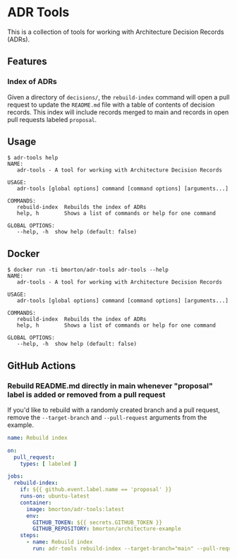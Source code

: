 # ADR Tools

This is a collection of tools for working with Architecture Decision Records (ADRs).

## Features

### Index of ADRs

Given a directory of `decisions/`, the `rebuild-index` command will open a pull request to update the `README.md` file
with a table of contents of decision records.  This index will include records merged to main and records in open pull
requests labeled `proposal`.

## Usage

```
$ adr-tools help
NAME:
   adr-tools - A tool for working with Architecture Decision Records

USAGE:
   adr-tools [global options] command [command options] [arguments...]

COMMANDS:
   rebuild-index  Rebuilds the index of ADRs
   help, h        Shows a list of commands or help for one command

GLOBAL OPTIONS:
   --help, -h  show help (default: false)
```

## Docker

```
$ docker run -ti bmorton/adr-tools adr-tools --help
NAME:
   adr-tools - A tool for working with Architecture Decision Records

USAGE:
   adr-tools [global options] command [command options] [arguments...]

COMMANDS:
   rebuild-index  Rebuilds the index of ADRs
   help, h        Shows a list of commands or help for one command

GLOBAL OPTIONS:
   --help, -h  show help (default: false)
```

## GitHub Actions

### Rebuild README.md directly in main whenever "proposal" label is added or removed from a pull request

If you'd like to rebuild with a randomly created branch and a pull request, remove the `--target-branch` and `--pull-request` arguments from the example.

```yaml
name: Rebuild index

on:
  pull_request:
    types: [ labeled ]

jobs:
  rebuild-index:
    if: ${{ github.event.label.name == 'proposal' }}
    runs-on: ubuntu-latest
    container:
      image: bmorton/adr-tools:latest
      env:
        GITHUB_TOKEN: ${{ secrets.GITHUB_TOKEN }}
        GITHUB_REPOSITORY: bmorton/architecture-example
    steps:
      - name: Rebuild index
        run: adr-tools rebuild-index --target-branch="main" --pull-request=false
```
